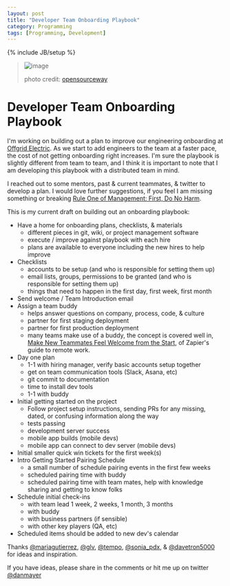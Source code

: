 ```yaml
---
layout: post
title: "Developer Team Onboarding Playbook"
category: Programming
tags: [Programming, Development]
---
```

{% include JB/setup %}

> ![image](http://www.mayerdan.com/assets/img/playbook.png)
> 
> photo credit: [opensourceway](https://www.flickr.com/photos/opensourceway/5537336155)


# Developer Team Onboarding Playbook

I'm working on building out a plan to improve our engineering onboarding at [Offgrid Electric](http://offgrid-electric.com/). As we start to add engineers to the team at a faster pace, the cost of not getting onboarding right increases. I'm sure the playbook is slightly different from team to team, and I think it is important to note that I am developing this playbook with a distributed team in mind.

I reached out to some mentors, past & current teammates, & twitter to develop a plan. I would love further suggestions, if you feel I am missing something or breaking [Rule One of Management: First, Do No Harm](http://chadfowler.com/blog/2014/01/19/rule-one-of-management-first-do-no-harm/).

This is my current draft on building out an onboarding playbook:

* Have a home for onboarding plans, checklists, & materials
  * different pieces in git, wiki, or project management software
  * execute / improve against playbook with each hire
  * plans are available to everyone including the new hires to help improve
* Checklists
  * accounts to be setup (and who is responsible for setting them up)
  * email lists, groups, permissions to be granted (and who is responsible for setting them up)
  * things that need to happen in the first day, first week, first month
* Send welcome / Team Introduction email
* Assign a team buddy
  * helps answer questions on company, process, code, & culture
  * partner for first staging deployment
  * partner for first production deployment
  * many teams make use of a buddy, the concept is covered well in, [Make New Teammates Feel Welcome from the Start](https://zapier.com/learn/the-ultimate-guide-to-remote-working/remote-employee-evaluation/), of Zapier's guide to remote work. 
* Day one plan
  * 1-1 with hiring manager, verify basic accounts setup together 
  * get on team communication tools (Slack, Asana, etc)
  * git commit to documentation
  * time to install dev tools
  * 1-1 with buddy
* Initial getting started on the project
  * Follow project setup instructions, sending PRs for any missing, dated, or confusing information along the way
  * tests passing
  * development server success
  * mobile app builds (mobile devs)
  * mobile app can connect to dev server (mobile devs)
* Initial smaller quick win tickets for the first week(s) 
* Intro Getting Started Pairing Schedule
  * a small number of schedule pairing events in the first few weeks 
  * scheduled pairing time with buddy 
  * scheduled pairing time with team mates, help with knowledge sharing and getting to know folks 
* Schedule initial check-ins
  * with team lead 1 week, 2 weeks, 1 month, 3 months
  * with buddy
  * with business partners (if sensible)
  * with other key players (QA, etc)
* Scheduled items should be added to new dev's calendar
 
Thanks [@mariagutierrez](https://twitter.com/mariagutierrez), [@glv](https://twitter.com/glv), [@tempo](https://twitter.com/tempo), [@sonia_pdx](https://twitter.com/sonia_pdx), & [@davetron5000](https://twitter.com/davetron5000) for ideas and inspiration.

If you have ideas, please share in the comments or hit me up on twitter [@danmayer](https://twitter.com/danmayer)